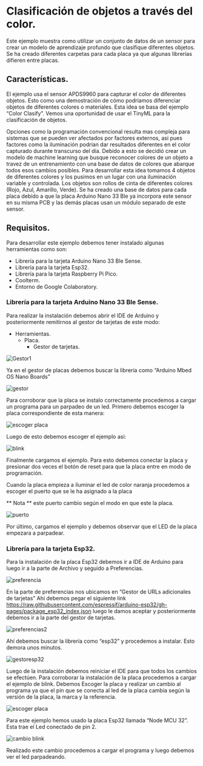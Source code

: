 # Clasificación de objetos a través del color.
Este ejemplo muestra como utilizar un conjunto de datos de un sensor para crear un modelo de aprendizaje profundo que clasifique diferentes objetos.
Se ha creado diferentes carpetas para cada placa ya que algunas librerías difieren entre placas.
## Características.
El ejemplo usa el sensor APDS9960 para capturar el color de diferentes objetos. Esto como una demostración de cómo podríamos diferenciar objetos de diferentes colores o materiales.
Esta idea se basa del ejemplo “Color Clasify”. Vemos una oportunidad de usar el TinyML para la clasificación de objetos.

Opciones como la programación convencional resulta mas compleja para sistemas que se pueden ver afectados por factores externos, asi pues factores como la iluminación podrían dar resultados diferentes en el color capturado durante transcurso del día.
Debido a esto se decidió crear un modelo de machine learning que busque reconocer colores de un objeto a travez de un entrenamiento con una base de datos de colores que abarque todos esos cambios posibles.
Para desarrollar esta idea tomamos 4 objetos de diferentes colores y los pusimos en un lugar con una iluminación variable y controlada.
Los objetos son rollos de cinta de diferentes colores (Rojo, Azul, Amarillo, Verde). Se ha creado una base de datos para cada placa debido a que la placa Arduino Nano 33 Ble ya incorpora este sensor en su misma PCB y las demás placas usan un módulo separado de este sensor.

## Requisitos.
Para desarrollar este ejemplo debemos tener instalado algunas herramientas como son:
-	Librería para la tarjeta Arduino Nano 33 Ble Sense.
-	Librería para la tarjeta Esp32.
-	Librería para la tarjeta Raspberry Pi Pico.
-	Coolterm.
-	Entorno de Google Colaboratory.
### Librería para la tarjeta Arduino Nano 33 Ble Sense.
Para realizar la instalación debemos abrir el IDE de Arduino y posteriormente remitirnos al gestor de tarjetas de este modo:
- Herramientas.
   - Placa.
	 - Gestor de tarjetas.
       
![Gestor1]( https://github.com/udenarML/prueba/blob/main/imagenes/gestor1.png)

Ya en el gestor de placas debemos buscar la librería como “Arduino Mbed OS Nano Boards”

![gestor]( https://github.com/udenarML/prueba/blob/main/imagenes/gestor.PNG)

Para corroborar que la placa se instalo correctamente procedemos a cargar un programa para un parpadeo de un led.
Primero debemos escoger la placa correspondiente de esta manera:

![escoger placa]( https://github.com/udenarML/prueba/blob/main/imagenes/escoger%20placa.png)

Luego de esto debemos escoger el ejemplo asi:

![blink]( https://github.com/udenarML/prueba/blob/main/imagenes/blink.png)

Finalmente cargamos el ejemplo. Para esto debemos conectar la placa y presionar dos veces el botón de reset para que la placa entre en modo de programación.

Cuando la placa empieza a iluminar el led de color naranja procedemos a escoger el puerto que se le ha asignado a la placa

** Nota ** este puerto cambio según el modo en que este la placa.

![puerto]( https://github.com/udenarML/prueba/blob/main/imagenes/puerto.png)

Por último, cargamos el ejemplo y debemos observar que el LED de la placa empezara a parpadear.


### Librería para la tarjeta Esp32.
Para la instalación de la placa Esp32 debemos ir a IDE de Arduino para luego ir a la parte de Archivo y seguido a Preferencias.

![preferencia](https://github.com/udenarML/prueba/blob/main/imagenes/preferencias.png)

En la parte de preferencias nos ubicamos en “Gestor de URLs adicionales de tarjetas”
Ahí debemos pegar el siguiente link https://raw.githubusercontent.com/espressif/arduino-esp32/gh-pages/package_esp32_index.json luego le damos aceptar y posteriormente debemos ir a la parte del gestor de tarjetas.

![preferencias2]( https://github.com/udenarML/prueba/blob/main/imagenes/preferencias2.PNG)

Ahí debemos buscar la librería como “esp32” y procedemos a instalar. Esto demora unos minutos.

![gestoresp32]( https://github.com/udenarML/prueba/blob/main/imagenes/gestoresp32.png)

Luego de la instalación debemos reiniciar el IDE para que todos los cambios se efectúen.
Para corroborar la instalación de la placa procedemos a cargar el ejemplo de blink. Debemos
Escoger la placa y realizar un cambio al programa ya que el pin que se conecta al led de la placa cambia según la versión de la placa, la marca y la referencia.

![escoger placa]( https://github.com/udenarML/prueba/blob/main/imagenes/escoger_esp32.png)

Para este ejemplo hemos usado la placa Esp32 llamada “Node MCU 32”. Esta trae el Led conectado de pin 2.

![cambio blink]( https://github.com/udenarML/prueba/blob/main/imagenes/cambio%20blink.PNG)

Realizado este cambio procedemos a cargar el programa y luego debemos ver el led parpadeando.





